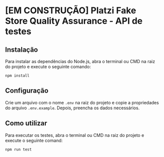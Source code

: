# [EM CONSTRUÇÃO] Platzi Fake Store Quality Assurance - API de testes

## Instalação

Para instalar as dependências do Node.js, abra o terminal ou CMD na raiz do projeto e execute o
seguinte comando:

```
npm install
```

## Configuração

Crie um arquivo com o nome `.env` na raiz do projeto e copie a propriedades do arquivo
`.env.example`. Depois, preencha os dados necessários.

## Como utilizar

Para executar os testes, abra o terminal ou CMD na raiz do projeto e execute
o seguinte comand:

```
npm run test
```
